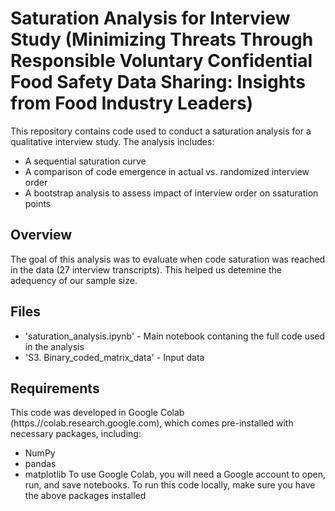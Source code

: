 # Saturation Analysis for Interview Study (Minimizing Threats Through Responsible Voluntary Confidential Food Safety Data Sharing: Insights from Food Industry Leaders)

This repository contains code used to conduct a saturation analysis for a qualitative interview study. The analysis includes:
- A sequential saturation curve
- A comparison of code emergence in actual vs. randomized interview order
- A bootstrap analysis to assess impact of interview order on ssaturation points

## Overview

The goal of this analysis was to evaluate when code saturation was reached in the data (27 interview transcripts). This helped us detemine
the adequency of our sample size.

## Files

- 'saturation_analysis.ipynb' - Main notebook contaning the full code used in the analysis
- 'S3. Binary_coded_matrix_data' - Input data

## Requirements

This code was developed in Google Colab (https.//colab.research.google.com), which comes pre-installed with necessary packages, including:
- NumPy
- pandas
- matplotlib
To use Google Colab, you will need a Google account to open, run, and save notebooks.
To run this code locally, make sure you have the above packages installed


